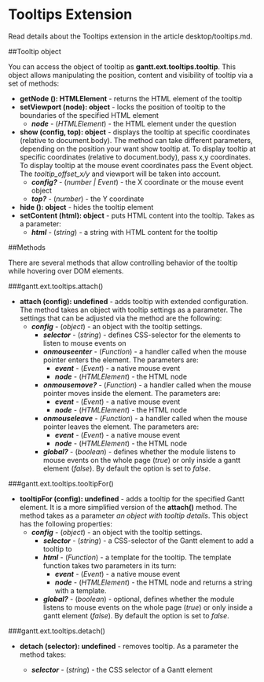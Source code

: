 Tooltips Extension
======================

Read details about the Tooltips extension in the article desktop/tooltips.md.

##Tooltip object

You can access the object of tooltip as **gantt.ext.tooltips.tooltip**. This object allows manipulating the position, content and visibility of tooltip via a set of methods:

- <span class=submethod>**getNode (): HTMLElement**</span> - returns the HTML element of the tooltip  
- <span class=submethod>**setViewport (node): object**</span> - locks the position of tooltip to the boundaries of the specified HTML element
    - **_node_** - (*HTMLElement*) - the HTML element under the question
- <span class=submethod>**show (config, top): object**</span> - displays the tooltip at specific coordinates (relative to document.body). The method can take different parameters, depending on the position your want show tooltip at. To display tooltip at specific coordinates (relative to document.body), pass x,y coordinates. To display tooltip at the mouse event coordinates pass the Event object. The *tooltip_offset_x/y* and viewport will be taken into account.
    - **_config?_** - (*number | Event*) - the X coordinate or the mouse event object
    - **_top?_** - (*number*) - the Y coordinate 
- <span class=submethod>**hide (): object**</span> - hides the tooltip element
- <span class=submethod>**setContent (html): object**</span> - puts HTML content into the tooltip. Takes as a parameter:
    - **_html_** - (*string*) - a string with HTML content for the tooltip

##Methods

There are several methods that allow controlling behavior of the tooltip while hovering over DOM elements.

###gantt.ext.tooltips.attach()

- <span class=submethod>**attach (config): undefined**</span> - adds tooltip with extended configuration. The method takes an object with tooltip settings as a parameter. The settings that can be adjusted via the method are the following:
    - **_config_** - (*object*) - an object with the tooltip settings.
        - **_selector_** - (*string*) - defines CSS-selector for the elements to listen to mouse events on
        - **_onmouseenter_** - (*Function*) - a handler called when the mouse pointer enters the element. The parameters are:
            - **_event_** - (*Event*) - a native mouse event
            - **_node_** -  (*HTMLElement*) - the HTML node
        - **_onmousemove?_** - (*Function*) - a handler called when the mouse pointer moves inside the element. The parameters are:
            - **_event_** - (*Event*) - a native mouse event
            - **_node_** -  (*HTMLElement*) - the HTML node
        - **_onmouseleave_** - (*Function*) - a handler called when the mouse pointer leaves the element. The parameters are:	
            - **_event_** - (*Event*) - a native mouse event
            - **_node_** -  (*HTMLElement*) - the HTML node
        - **_global?_** - (*boolean*) - defines whether the module listens to mouse events on the whole page (*true*) or only inside a gantt element (*false*). By default the option is set to *false*.

###gantt.ext.tooltips.tooltipFor()

- <span class=submethod>**tooltipFor (config): undefined**</span> - adds a tooltip for the specified Gantt element. It is a more simplified version of the **attach()** method. The method takes as a parameter *an object with tooltip details*. This object has the following properties:
    - **_config_** - (*object*) - an object with the tooltip settings.
        - **_selector_** - (*string*) - a CSS-selector of the Gantt element to add a tooltip to
        - **_html_** - (*Function*) - a template for the tooltip. The template function takes two parameters in its turn:
            - **_event_** - (*Event*) - a native mouse event
            - **_node_** -  (*HTMLElement*) - the HTML node and returns a string with a template.
        - **_global?_** - (*boolean*) - optional, defines whether the module listens to mouse events on the whole page (*true*) or only inside a gantt element (*false*). By default the option is set to *false*. 

###gantt.ext.tooltips.detach()

- <span class=submethod>**detach (selector): undefined**</span> - removes tooltip. As a parameter the method takes:

	- **_selector_** - (*string*) - the CSS selector of a Gantt element